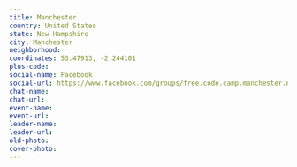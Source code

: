 ```yaml
---
title: Manchester
country: United States
state: New Hampshire
city: Manchester
neighborhood: 
coordinates: 53.47913, -2.244101
plus-code:
social-name: Facebook
social-url: https://www.facebook.com/groups/free.code.camp.manchester.new.hampshire
chat-name:
chat-url:
event-name:
event-url:
leader-name:
leader-url:
old-photo: 
cover-photo:
---
```

